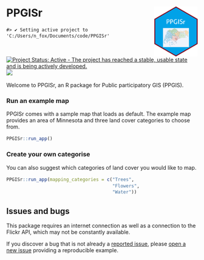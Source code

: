 
# PPGISr <a href="https://github.com/GLISA-umich/PPGISr"><img src="inst/figures/README_hex.png" align="right" height="132" /></a>

    #> ✔ Setting active project to 'C:/Users/n_fox/Documents/code/PPGISr'

[![Project Status: Active - The project has reached a stable, usable
state and is being actively
developed.](https://www.repostatus.org/badges/latest/active.svg)](https://www.repostatus.org/#active)
[![](https://img.shields.io/github/last-commit/GLISA-umich/PPGISr.svg)](https://github.com/GLISA-umich/PPGISr/commits/main)

Welcome to PPGISr, an R package for Public participatory GIS (PPGIS).

### Run an example map

PPGISr comes with a sample map that loads as default. The example map
provides an area of Minnesota and three land cover categories to choose
from.

``` r
PPGISr::run_app()
```

### Create your own categorise

You can also suggest which categories of land cover you would like to
map.

``` r
PPGISr::run_app(mapping_categories = c("Trees", 
                                       "Flowers",
                                       "Water"))
```

## Issues and bugs

This package requires an internet connection as well as a connection to
the Flickr API, which may not be constantly available.

If you discover a bug that is not already a [reported
issue](https://github.com/GLISA-umich/PPGISr/issues), please [open a new
issue](https://github.com/GLISA-umich/PPGISr/issues/new) providing a
reproducible example.
